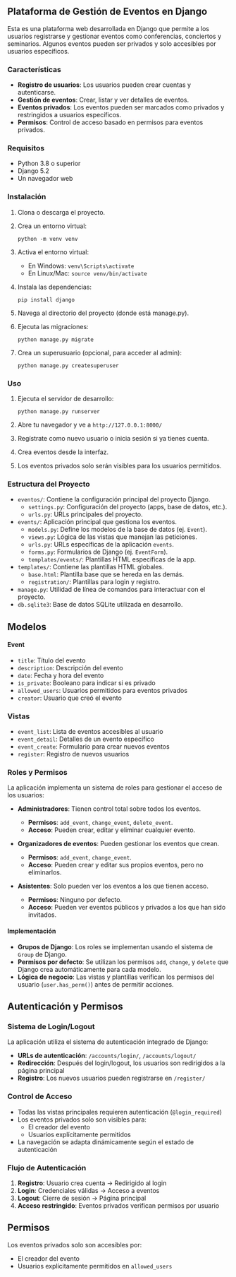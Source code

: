 ## Plataforma de Gestión de Eventos en Django

Esta es una plataforma web desarrollada en Django que permite a los usuarios registrarse y gestionar eventos como conferencias, conciertos y seminarios. Algunos eventos pueden ser privados y solo accesibles por usuarios específicos.

### Características

- **Registro de usuarios**: Los usuarios pueden crear cuentas y autenticarse.
- **Gestión de eventos**: Crear, listar y ver detalles de eventos.
- **Eventos privados**: Los eventos pueden ser marcados como privados y restringidos a usuarios específicos.
- **Permisos**: Control de acceso basado en permisos para eventos privados.

### Requisitos

- Python 3.8 o superior
- Django 5.2
- Un navegador web

### Instalación

1. Clona o descarga el proyecto.

2. Crea un entorno virtual:
   ```
   python -m venv venv
   ```

3. Activa el entorno virtual:
   - En Windows: `venv\Scripts\activate`
   - En Linux/Mac: `source venv/bin/activate`

4. Instala las dependencias:
   ```
   pip install django
   ```

5. Navega al directorio del proyecto (donde está manage.py).

6. Ejecuta las migraciones:
   ```
   python manage.py migrate
   ```

7. Crea un superusuario (opcional, para acceder al admin):
   ```
   python manage.py createsuperuser
   ```

### Uso

1. Ejecuta el servidor de desarrollo:
   ```
   python manage.py runserver
   ```

2. Abre tu navegador y ve a `http://127.0.0.1:8000/`

3. Regístrate como nuevo usuario o inicia sesión si ya tienes cuenta.

4. Crea eventos desde la interfaz.

5. Los eventos privados solo serán visibles para los usuarios permitidos.

### Estructura del Proyecto

- `eventos/`: Contiene la configuración principal del proyecto Django.
  - `settings.py`: Configuración del proyecto (apps, base de datos, etc.).
  - `urls.py`: URLs principales del proyecto.
- `events/`: Aplicación principal que gestiona los eventos.
  - `models.py`: Define los modelos de la base de datos (ej. `Event`).
  - `views.py`: Lógica de las vistas que manejan las peticiones.
  - `urls.py`: URLs específicas de la aplicación `events`.
  - `forms.py`: Formularios de Django (ej. `EventForm`).
  - `templates/events/`: Plantillas HTML específicas de la app.
- `templates/`: Contiene las plantillas HTML globales.
  - `base.html`: Plantilla base que se hereda en las demás.
  - `registration/`: Plantillas para login y registro.
- `manage.py`: Utilidad de línea de comandos para interactuar con el proyecto.
- `db.sqlite3`: Base de datos SQLite utilizada en desarrollo.

## Modelos

#### Event
- `title`: Título del evento
- `description`: Descripción del evento
- `date`: Fecha y hora del evento
- `is_private`: Booleano para indicar si es privado
- `allowed_users`: Usuarios permitidos para eventos privados
- `creator`: Usuario que creó el evento

### Vistas

- `event_list`: Lista de eventos accesibles al usuario
- `event_detail`: Detalles de un evento específico
- `event_create`: Formulario para crear nuevos eventos
- `register`: Registro de nuevos usuarios

### Roles y Permisos

La aplicación implementa un sistema de roles para gestionar el acceso de los usuarios:

- **Administradores**: Tienen control total sobre todos los eventos.
  - **Permisos**: `add_event`, `change_event`, `delete_event`.
  - **Acceso**: Pueden crear, editar y eliminar cualquier evento.

- **Organizadores de eventos**: Pueden gestionar los eventos que crean.
  - **Permisos**: `add_event`, `change_event`.
  - **Acceso**: Pueden crear y editar sus propios eventos, pero no eliminarlos.

- **Asistentes**: Solo pueden ver los eventos a los que tienen acceso.
  - **Permisos**: Ninguno por defecto.
  - **Acceso**: Pueden ver eventos públicos y privados a los que han sido invitados.

#### Implementación

- **Grupos de Django**: Los roles se implementan usando el sistema de `Group` de Django.
- **Permisos por defecto**: Se utilizan los permisos `add`, `change`, y `delete` que Django crea automáticamente para cada modelo.
- **Lógica de negocio**: Las vistas y plantillas verifican los permisos del usuario (`user.has_perm()`) antes de permitir acciones.

## Autenticación y Permisos

### Sistema de Login/Logout

La aplicación utiliza el sistema de autenticación integrado de Django:

- **URLs de autenticación**: `/accounts/login/`, `/accounts/logout/`
- **Redirección**: Después del login/logout, los usuarios son redirigidos a la página principal
- **Registro**: Los nuevos usuarios pueden registrarse en `/register/`

### Control de Acceso

- Todas las vistas principales requieren autenticación (`@login_required`)
- Los eventos privados solo son visibles para:
  - El creador del evento
  - Usuarios explícitamente permitidos
- La navegación se adapta dinámicamente según el estado de autenticación

### Flujo de Autenticación

1. **Registro**: Usuario crea cuenta → Redirigido al login
2. **Login**: Credenciales válidas → Acceso a eventos
3. **Logout**: Cierre de sesión → Página principal
4. **Acceso restringido**: Eventos privados verifican permisos por usuario

## Permisos

Los eventos privados solo son accesibles por:
- El creador del evento
- Usuarios explícitamente permitidos en `allowed_users`

